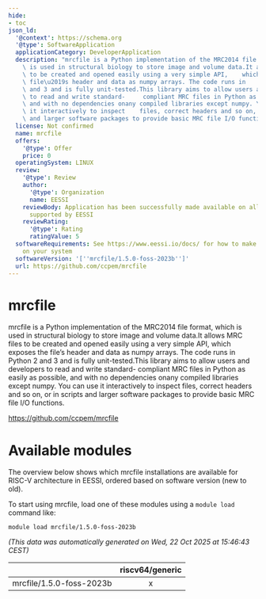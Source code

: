 ```yaml
---
hide:
- toc
json_ld:
  '@context': https://schema.org
  '@type': SoftwareApplication
  applicationCategory: DeveloperApplication
  description: "mrcfile is a Python implementation of the MRC2014 file format, which\
    \ is used in structural biology to store image and volume data.It allows MRC files\
    \ to be created and opened easily using a very simple API,    which exposes the\
    \ file\u2019s header and data as numpy arrays. The code runs in      Python 2\
    \ and 3 and is fully unit-tested.This library aims to allow users and developers\
    \ to read and write standard-     compliant MRC files in Python as easily as possible,\
    \ and with no dependencies onany compiled libraries except numpy. You can use\
    \ it interactively to inspect    files, correct headers and so on, or in scripts\
    \ and larger software packages to provide basic MRC file I/O functions."
  license: Not confirmed
  name: mrcfile
  offers:
    '@type': Offer
    price: 0
  operatingSystem: LINUX
  review:
    '@type': Review
    author:
      '@type': Organization
      name: EESSI
    reviewBody: Application has been successfully made available on all architectures
      supported by EESSI
    reviewRating:
      '@type': Rating
      ratingValue: 5
  softwareRequirements: See https://www.eessi.io/docs/ for how to make EESSI available
    on your system
  softwareVersion: '[''mrcfile/1.5.0-foss-2023b'']'
  url: https://github.com/ccpem/mrcfile
---
```


mrcfile
=======


mrcfile is a Python implementation of the MRC2014 file format, which is used in structural biology to store image and volume data.It allows MRC files to be created and opened easily using a very simple API,    which exposes the file’s header and data as numpy arrays. The code runs in      Python 2 and 3 and is fully unit-tested.This library aims to allow users and developers to read and write standard-     compliant MRC files in Python as easily as possible, and with no dependencies onany compiled libraries except numpy. You can use it interactively to inspect    files, correct headers and so on, or in scripts and larger software packages to provide basic MRC file I/O functions.

https://github.com/ccpem/mrcfile
# Available modules


The overview below shows which mrcfile installations are available for RISC-V architecture in EESSI, ordered based on software version (new to old).

To start using mrcfile, load one of these modules using a `module load` command like:

```shell
module load mrcfile/1.5.0-foss-2023b
```

*(This data was automatically generated on Wed, 22 Oct 2025 at 15:46:43 CEST)*

| |riscv64/generic|
| :---: | :---: |
|mrcfile/1.5.0-foss-2023b|x|
